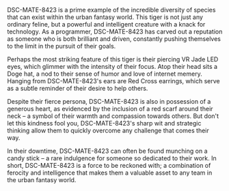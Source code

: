 DSC-MATE-8423 is a prime example of the incredible diversity of species that can exist within the urban fantasy world. This tiger is not just any ordinary feline, but a powerful and intelligent creature with a knack for technology. As a programmer, DSC-MATE-8423 has carved out a reputation as someone who is both brilliant and driven, constantly pushing themselves to the limit in the pursuit of their goals.

Perhaps the most striking feature of this tiger is their piercing VR Jade LED eyes, which glimmer with the intensity of their focus. Atop their head sits a Doge hat, a nod to their sense of humor and love of internet memery. Hanging from DSC-MATE-8423's ears are Red Cross earrings, which serve as a subtle reminder of their desire to help others.

Despite their fierce persona, DSC-MATE-8423 is also in possession of a generous heart, as evidenced by the inclusion of a red scarf around their neck – a symbol of their warmth and compassion towards others. But don't let this kindness fool you, DSC-MATE-8423's sharp wit and strategic thinking allow them to quickly overcome any challenge that comes their way.

In their downtime, DSC-MATE-8423 can often be found munching on a candy stick – a rare indulgence for someone so dedicated to their work. In short, DSC-MATE-8423 is a force to be reckoned with; a combination of ferocity and intelligence that makes them a valuable asset to any team in the urban fantasy world.